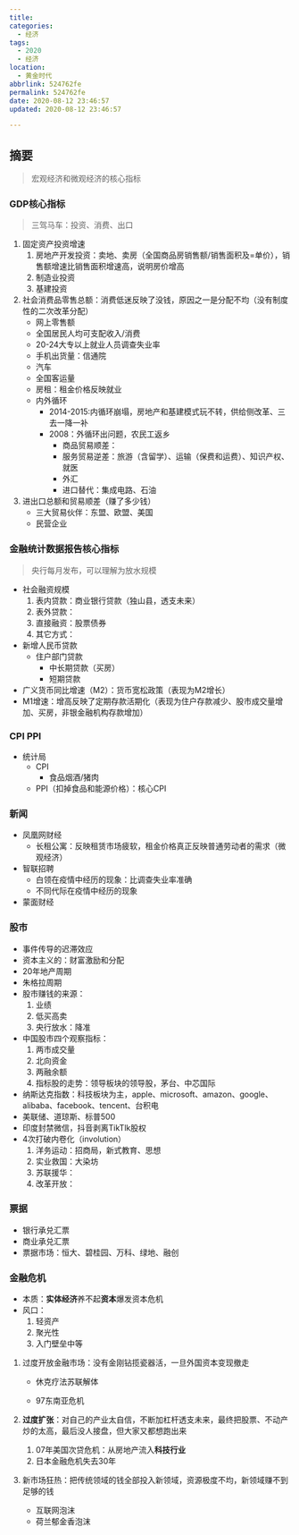 ```yaml
---
title: 
categories:
  - 经济
tags:
  - 2020
  - 经济
location:
  - 黄金时代
abbrlink: 524762fe
permalink: 524762fe
date: 2020-08-12 23:46:57
updated: 2020-08-12 23:46:57

---
```


## 摘要

>宏观经济和微观经济的核心指标

<!-- more -->

### GDP核心指标

> 三驾马车：投资、消费、出口

1. 固定资产投资增速
   1. 房地产开发投资：卖地、卖房（全国商品房销售额/销售面积及=单价），销售额增速比销售面积增速高，说明房价增高
   2. 制造业投资
   3. 基建投资
2. 社会消费品零售总额：消费低迷反映了没钱，原因之一是分配不均（没有制度性的二次改革分配）
   - 网上零售额
   - 全国居民人均可支配收入/消费
   - 20-24大专以上就业人员调查失业率
   - 手机出货量：信通院
   - 汽车
   - 全国客运量
   - 房租：租金价格反映就业
   - 内外循环
     - 2014-2015:内循环崩塌，房地产和基建模式玩不转，供给侧改革、三去一降一补
     - 2008：外循环出问题，农民工返乡
       - 商品贸易顺差：
       - 服务贸易逆差：旅游（含留学）、运输（保费和运费）、知识产权、就医
       - 外汇
       - 进口替代：集成电路、石油
3. 进出口总额和贸易顺差（赚了多少钱）
   - 三大贸易伙伴：东盟、欧盟、美国
   - 民营企业

### 金融统计数据报告核心指标

> 央行每月发布，可以理解为放水规模

- 社会融资规模
  1. 表内贷款：商业银行贷款（独山县，透支未来）
  2. 表外贷款：
  3. 直接融资：股票债券
  4. 其它方式：
- 新增人民币贷款
  - 住户部门贷款
    - 中长期贷款（买房）
    - 短期贷款
- 广义货币同比增速（M2）：货币宽松政策（表现为M2增长）
- M1增速：增高反映了定期存款活期化（表现为住户存款减少、股市成交量增加、买房，非银金融机构存款增加）

### CPI PPI

- 统计局
  - CPI
    - 食品烟酒/猪肉
  - PPI（扣掉食品和能源价格）：核心CPI

### 新闻

- 凤凰网财经
  - 长租公寓：反映租赁市场疲软，租金价格真正反映普通劳动者的需求（微观经济）
- 智联招聘
  - 白领在疫情中经历的现象：比调查失业率准确
  - 不同代际在疫情中经历的现象
- 蒙面财经

### 股市

- 事件传导的迟滞效应
- 资本主义的：财富激励和分配
- 20年地产周期
- 朱格拉周期
- 股市赚钱的来源：
  1. 业绩
  2. 低买高卖
  3. 央行放水：降准
- 中国股市四个观察指标：
  1. 两市成交量
  2. 北向资金
  3. 两融余额
  4. 指标股的走势：领导板块的领导股，茅台、中芯国际
- 纳斯达克指数：科技板块为主，apple、microsoft、amazon、google、alibaba、facebook、tencent、台积电
- 美联储、道琼斯、标普500
- 印度封禁微信，抖音剥离TikTlk股权
- 4次打破内卷化（involution）
  1. 洋务运动：招商局，新式教育、思想
  2. 实业救国：大染坊
  3. 苏联援华：
  4. 改革开放：

### 票据

- 银行承兑汇票
- 商业承兑汇票
- 票据市场：恒大、碧桂园、万科、绿地、融创

### 金融危机

- 本质：**实体经济**养不起**资本**爆发资本危机
- 风口：
  1. 轻资产
  2. 聚光性
  3. 入门壁垒中等

1. 过度开放金融市场：没有金刚钻揽瓷器活，一旦外国资本变现撤走

   - 休克疗法苏联解体

   - 97东南亚危机

2. **过度扩张**：对自己的产业太自信，不断加杠杆透支未来，最终把股票、不动产炒的太高，最后没人接盘，但大家又都想跑出来

   1. 07年美国次贷危机：从房地产流入**科技行业**
   2. 日本金融危机失去30年

3. 新市场狂热：把传统领域的钱全部投入新领域，资源极度不均，新领域赚不到足够的钱

   - 互联网泡沫
   - 荷兰郁金香泡沫